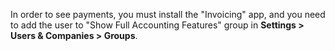 In order to see payments, you must install the "Invoicing" app, and you
need to add the user to "Show Full Accounting Features" group in
**Settings \> Users & Companies \> Groups**.

